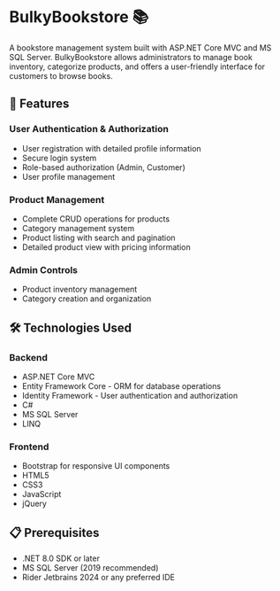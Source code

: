 # BulkyBookstore 📚
A bookstore management system built with ASP.NET Core MVC and MS SQL Server. BulkyBookstore allows administrators to manage book inventory, categorize products, and offers a user-friendly interface for customers to browse books.

## 🚀 Features
### User Authentication & Authorization
* User registration with detailed profile information
* Secure login system
* Role-based authorization (Admin, Customer)
* User profile management

### Product Management
* Complete CRUD operations for products
* Category management system
* Product listing with search and pagination
* Detailed product view with pricing information

### Admin Controls
* Product inventory management
* Category creation and organization

## 🛠️ Technologies Used
### Backend
* ASP.NET Core MVC 
* Entity Framework Core - ORM for database operations
* Identity Framework - User authentication and authorization
* C# 
* MS SQL Server
* LINQ 

### Frontend
* Bootstrap for responsive UI components
* HTML5 
* CSS3
* JavaScript 
* jQuery

## 📋 Prerequisites

* .NET 8.0 SDK or later
* MS SQL Server (2019 recommended)
* Rider Jetbrains 2024 or any preferred IDE

